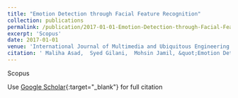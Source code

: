 ```yaml
---
title: "Emotion Detection through Facial Feature Recognition"
collection: publications
permalink: /publication/2017-01-01-Emotion-Detection-through-Facial-Feature-Recognition
excerpt: 'Scopus'
date: 2017-01-01
venue: 'International Journal of Multimedia and Ubiquitous Engineering'
citation: ' Maliha Asad,  Syed Gilani,  Mohsin Jamil, &quot;Emotion Detection through Facial Feature Recognition.&quot; International Journal of Multimedia and Ubiquitous Engineering, 2017.'
---
```

Scopus

Use [Google Scholar](https://scholar.google.com/scholar?q=Emotion+Detection+through+Facial+Feature+Recognition){:target="_blank"} for full citation